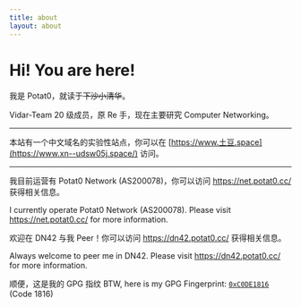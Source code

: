 ```yaml
---
title: about
layout: about
---
```

# Hi! You are here!

我是 Potat0，就读于~~下沙小清华~~。

Vidar-Team 20 级成员，原 Re 手，现在主要研究 Computer Networking。

----------

本站有一个中文域名的实验性站点，你可以在 [https://www.土豆.space](https://www.xn--udsw05j.space/) 访问。

----------

我目前运营有 Potat0 Network (AS200078)，你可以访问 https://net.potat0.cc/ 获得相关信息。

I currently operate Potat0 Network (AS200078). Please visit https://net.potat0.cc/ for more information.

欢迎在 DN42 与我 Peer！你可以访问 https://dn42.potat0.cc/ 获得相关信息。

Always welcome to peer me in DN42. Please visit https://dn42.potat0.cc/ for more information.

顺便，这是我的 GPG 指纹 BTW, here is my GPG Fingerprint: <code><a href="https://keys.openpgp.org/vks/v1/by-fingerprint/CA9E8A392634582FD69E113E21975858C0DE1816">0xC0DE1816</a></code> (Code 1816)
